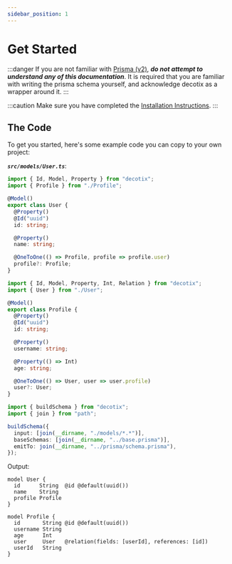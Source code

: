 ```yaml
---
sidebar_position: 1
---
```


# Get Started

:::danger
If you are not familiar with [Prisma (v2)](https://prisma.io), **_do not attempt to understand any of this documentation_**. It is required that you are familiar with writing the prisma schema yourself, and acknowledge decotix as a wrapper around it.
:::

:::caution
Make sure you have completed the [Installation Instructions](./installation).
:::

## The Code

To get you started, here's some example code you can copy to your own project:

**_`src/models/User.ts`_**:

```ts title="src/models/User.ts"
import { Id, Model, Property } from "decotix";
import { Profile } from "./Profile";

@Model()
export class User {
  @Property()
  @Id("uuid")
  id: string;

  @Property()
  name: string;

  @OneToOne(() => Profile, profile => profile.user)
  profile?: Profile;
}
```

```ts title="src/models/Profile.ts"
import { Id, Model, Property, Int, Relation } from "decotix";
import { User } from "./User";

@Model()
export class Profile {
  @Property()
  @Id("uuid")
  id: string;

  @Property()
  username: string;

  @Property(() => Int)
  age: string;

  @OneToOne(() => User, user => user.profile)
  user?: User;
}
```

```ts title="src/buildPrismaSchema.ts"
import { buildSchema } from "decotix";
import { join } from "path";

buildSchema({
  input: [join(__dirname, "./models/*.*")],
  baseSchemas: [join(__dirname, "../base.prisma")],
  emitTo: join(__dirname, "../prisma/schema.prisma"),
});
```

Output:

```prisma title="prisma/schema.prisma"
model User {
  id      String  @id @default(uuid())
  name    String
  profile Profile
}

model Profile {
  id       String @id @default(uuid())
  username String
  age      Int
  user     User   @relation(fields: [userId], references: [id])
  userId   String
}
```
